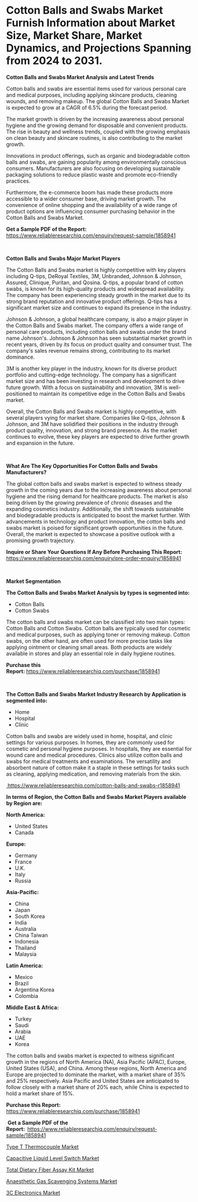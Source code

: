 <p><h1>Cotton Balls and Swabs Market Furnish Information about Market Size, Market Share, Market Dynamics, and Projections Spanning from 2024 to 2031.</h1></p><p><strong>Cotton Balls and Swabs Market Analysis and Latest Trends</strong></p>
<p><p>Cotton balls and swabs are essential items used for various personal care and medical purposes, including applying skincare products, cleaning wounds, and removing makeup. The global Cotton Balls and Swabs Market is expected to grow at a CAGR of 6.5% during the forecast period. </p><p>The market growth is driven by the increasing awareness about personal hygiene and the growing demand for disposable and convenient products. The rise in beauty and wellness trends, coupled with the growing emphasis on clean beauty and skincare routines, is also contributing to the market growth. </p><p>Innovations in product offerings, such as organic and biodegradable cotton balls and swabs, are gaining popularity among environmentally conscious consumers. Manufacturers are also focusing on developing sustainable packaging solutions to reduce plastic waste and promote eco-friendly practices.</p><p>Furthermore, the e-commerce boom has made these products more accessible to a wider consumer base, driving market growth. The convenience of online shopping and the availability of a wide range of product options are influencing consumer purchasing behavior in the Cotton Balls and Swabs Market.</p></p>
<p><strong>Get a Sample PDF of the Report:&nbsp;</strong> <a href="https://www.reliableresearchiq.com/enquiry/request-sample/1858941">https://www.reliableresearchiq.com/enquiry/request-sample/1858941</a></p>
<p>&nbsp;</p>
<p><strong>Cotton Balls and Swabs Major Market Players</strong></p>
<p><p>The Cotton Balls and Swabs market is highly competitive with key players including Q-tips, DeRoyal Textiles, 3M, Unbranded, Johnson & Johnson, Assured, Clinique, Puritan, and Qosina. Q-tips, a popular brand of cotton swabs, is known for its high-quality products and widespread availability. The company has been experiencing steady growth in the market due to its strong brand reputation and innovative product offerings. Q-tips has a significant market size and continues to expand its presence in the industry.</p><p>Johnson & Johnson, a global healthcare company, is also a major player in the Cotton Balls and Swabs market. The company offers a wide range of personal care products, including cotton balls and swabs under the brand name Johnson's. Johnson & Johnson has seen substantial market growth in recent years, driven by its focus on product quality and consumer trust. The company's sales revenue remains strong, contributing to its market dominance.</p><p>3M is another key player in the industry, known for its diverse product portfolio and cutting-edge technology. The company has a significant market size and has been investing in research and development to drive future growth. With a focus on sustainability and innovation, 3M is well-positioned to maintain its competitive edge in the Cotton Balls and Swabs market.</p><p>Overall, the Cotton Balls and Swabs market is highly competitive, with several players vying for market share. Companies like Q-tips, Johnson & Johnson, and 3M have solidified their positions in the industry through product quality, innovation, and strong brand presence. As the market continues to evolve, these key players are expected to drive further growth and expansion in the future.</p></p>
<p>&nbsp;</p>
<p><strong>What Are The Key Opportunities For Cotton Balls and Swabs Manufacturers?</strong></p>
<p><p>The global cotton balls and swabs market is expected to witness steady growth in the coming years due to the increasing awareness about personal hygiene and the rising demand for healthcare products. The market is also being driven by the growing prevalence of chronic diseases and the expanding cosmetics industry. Additionally, the shift towards sustainable and biodegradable products is anticipated to boost the market further. With advancements in technology and product innovation, the cotton balls and swabs market is poised for significant growth opportunities in the future. Overall, the market is expected to showcase a positive outlook with a promising growth trajectory.</p></p>
<p><strong>Inquire or Share Your Questions If Any Before Purchasing This Report:</strong> <a href="https://www.reliableresearchiq.com/enquiry/pre-order-enquiry/1858941">https://www.reliableresearchiq.com/enquiry/pre-order-enquiry/1858941</a></p>
<p>&nbsp;</p>
<p><strong>Market Segmentation</strong></p>
<p><strong>The Cotton Balls and Swabs Market Analysis by types is segmented into:</strong></p>
<p><ul><li>Cotton Balls</li><li>Cotton Swabs</li></ul></p>
<p><p>The cotton balls and swabs market can be classified into two main types: Cotton Balls and Cotton Swabs. Cotton balls are typically used for cosmetic and medical purposes, such as applying toner or removing makeup. Cotton swabs, on the other hand, are often used for more precise tasks like applying ointment or cleaning small areas. Both products are widely available in stores and play an essential role in daily hygiene routines.</p></p>
<p><strong>Purchase this Report:&nbsp;</strong><a href="https://www.reliableresearchiq.com/purchase/1858941">https://www.reliableresearchiq.com/purchase/1858941</a></p>
<p>&nbsp;</p>
<p><strong>The Cotton Balls and Swabs Market Industry Research by Application is segmented into:</strong></p>
<p><ul><li>Home</li><li>Hospital</li><li>Clinic</li></ul></p>
<p><p>Cotton balls and swabs are widely used in home, hospital, and clinic settings for various purposes. In homes, they are commonly used for cosmetic and personal hygiene purposes. In hospitals, they are essential for wound care and medical procedures. Clinics also utilize cotton balls and swabs for medical treatments and examinations. The versatility and absorbent nature of cotton make it a staple in these settings for tasks such as cleaning, applying medication, and removing materials from the skin.</p></p>
<p><a href="https://www.reliableresearchiq.com/cotton-balls-and-swabs-r1858941">&nbsp;https://www.reliableresearchiq.com/cotton-balls-and-swabs-r1858941</a></p>
<p><strong>In terms of Region, the Cotton Balls and Swabs Market Players available by Region are:</strong></p>
<p>
    <p> <strong> North America: </strong>
        <ul>
            <li>United States</li>
            <li>Canada</li>
        </ul>
        </p> 
    <p> <strong> Europe: </strong>
        <ul>
            <li>Germany</li>
            <li>France</li>
            <li>U.K.</li>
            <li>Italy</li>
            <li>Russia</li>
        </ul>
        </p> 
    <p> <strong> Asia-Pacific: </strong>
        <ul>
            <li>China</li>
            <li>Japan</li>
            <li>South Korea</li>
            <li>India</li>
            <li>Australia</li>
            <li>China Taiwan</li>
            <li>Indonesia</li>
            <li>Thailand</li>
            <li>Malaysia</li>
        </ul>
        </p> 
    <p> <strong> Latin America: </strong>
        <ul>
            <li>Mexico</li>
            <li>Brazil</li>
            <li>Argentina Korea</li>
            <li>Colombia</li>
        </ul>
        </p> 
    <p> <strong> Middle East & Africa: </strong>
        <ul>
            <li>Turkey</li>
            <li>Saudi</li>
            <li>Arabia</li>
            <li>UAE</li>
            <li>Korea</li>
        </ul>
    </p>
    </p>
<p><p>The cotton balls and swabs market is expected to witness significant growth in the regions of North America (NA), Asia Pacific (APAC), Europe, United States (USA), and China. Among these regions, North America and Europe are projected to dominate the market, with a market share of 35% and 25% respectively. Asia Pacific and United States are anticipated to follow closely with a market share of 20% each, while China is expected to hold a market share of 15%.</p></p>
<p><strong>Purchase this Report: </strong><a href="https://www.reliableresearchiq.com/purchase/1858941">https://www.reliableresearchiq.com/purchase/1858941</a></p>
<p>&nbsp;<strong>Get a Sample PDF of the Report:&nbsp;&nbsp;</strong><a href="https://www.reliableresearchiq.com/enquiry/request-sample/1858941">https://www.reliableresearchiq.com/enquiry/request-sample/1858941</a></p>
<p><strong></strong></p>
<p><p><a href="https://medium.com/@clairhane_9803/type-t-thermocouple-market-industry-trends-and-forecast-for-period-from-2024-to-2031-0aa618ff0218">Type T Thermocouple Market</a></p><p><a href="https://medium.com/@kathleenjacksond65/capacitive-liquid-level-switch-industry-analysis-report-its-market-size-share-trends-by-9f65bc6fe0ce">Capacitive Liquid Level Switch Market</a></p><p><a href="https://github.com/JordyBecker/Market-Research-Report-List-1/blob/main/total-dietary-fiber-assay-kit-market.md">Total Dietary Fiber Assay Kit Market</a></p><p><a href="https://github.com/sydneyHley85/Market-Research-Report-List-1/blob/main/anaesthetic-gas-scavenging-systems-market.md">Anaesthetic Gas Scavenging Systems Market</a></p><p><a href="https://medium.com/@jeniw10236654655/market-forecast-global-3c-electronics-trends-and-impact-analysis-2024-2031-by-application-c04af3ad3730">3C Electronics Market</a></p></p>
